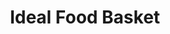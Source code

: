 ---
title: "Ideal Food Basket"
url: /jamaica/ideal-food-basket-sutphin-boulevard/
shop: supermarket
---